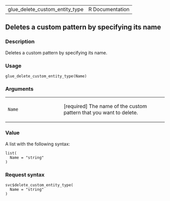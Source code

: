 <table style="width: 100%;">
<tbody>
<tr class="odd">
<td>glue_delete_custom_entity_type</td>
<td style="text-align: right;">R Documentation</td>
</tr>
</tbody>
</table>

## Deletes a custom pattern by specifying its name

### Description

Deletes a custom pattern by specifying its name.

### Usage

    glue_delete_custom_entity_type(Name)

### Arguments

<table>
<colgroup>
<col style="width: 35%" />
<col style="width: 65%" />
</colgroup>
<tbody>
<tr class="odd">
<td><code id="glue_delete_custom_entity_type_:_Name">Name</code></td>
<td><p>[required] The name of the custom pattern that you want to
delete.</p></td>
</tr>
</tbody>
</table>

### Value

A list with the following syntax:

    list(
      Name = "string"
    )

### Request syntax

    svc$delete_custom_entity_type(
      Name = "string"
    )
